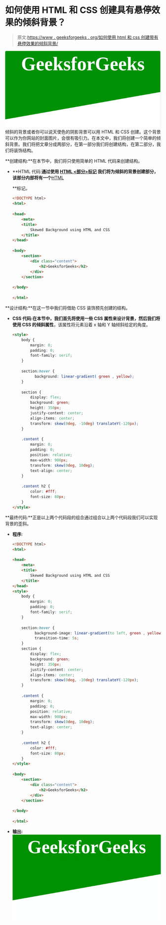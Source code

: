 # 如何使用 HTML 和 CSS 创建具有悬停效果的倾斜背景？

> 原文:[https://www . geeksforgeeks . org/如何使用 html 和 css 创建带有悬停效果的倾斜背景/](https://www.geeksforgeeks.org/how-to-create-skewed-background-with-hover-effect-using-html-and-css/)

![](img/95796f6e1909c51aac89b19c79d43712.png)
倾斜的背景或者你可以说天使色的阴影背景可以用 HTML 和 CSS 创建。这个背景可以作为你网站的封面图片，会很有吸引力。在本文中，我们将创建一个简单的倾斜背景。我们将把文章分成两部分，在第一部分我们将创建结构，在第二部分，我们将装饰结构。

**创建结构:**在本节中，我们将只使用简单的 HTML 代码来创建结构。

*   **HTML 代码:**通过使用 **[HTML <部分>标记](https://www.geeksforgeeks.org/html-section-tag/)** 我们将为倾斜的背景创建部分，该部分内部将有一个**[HTML<div>](https://www.geeksforgeeks.org/div-tag-html/)**标记。

    ```html
    <!DOCTYPE html>
    <html>

    <head>
        <meta>
        <title>
            Skewed Background using HTML and CSS
        </title>
    </head>

    <body>
        <section>
            <div class="content">
                <h2>GeeksforGeeks</h2>
            </div>
        </section>

    </body>

    </html>                    
    ```

**设计结构:**在这一节中我们将借助 CSS 装饰预先创建的结构。

*   **CSS 代码:**在本节中，我们首先将使用一些 CSS 属性来设计背景，然后我们将使用 CSS 的**倾斜属性**，该属性将元素沿着 x 轴和 Y 轴倾斜给定的角度。

    ```html
    <style>
        body {
            margin: 0;
            padding: 0;
            font-family: serif;
        }

        section:hover {
              background: linear-gradient( green , yellow);
        }

        section {
            display: flex;
            background: green;
            height: 350px;
            justify-content: center;
            align-items: center;
            transform: skew(0deg, -10deg) translateY(-120px);
        }

        .content {
            margin: 0;
            padding: 0;
            position: relative;
            max-width: 900px;
            transform: skew(0deg, 10deg);
            text-align: center;
        }

        .content h2 {
            color: #fff;
            font-size: 80px;
        }
    </style>
    ```

**最终代码:**正是以上两个代码段的组合通过组合以上两个代码段我们可以实现背景的歪斜。

*   **程序:**

    ```html
    <!DOCTYPE html>
    <html>

    <head>
        <meta>
        <title>
            Skewed Background using HTML and CSS
        </title>
    </head>
    <style>
        body {
            margin: 0;
            padding: 0;
            font-family: serif;
        }

        section:hover {
              background-image: linear-gradient(to left, green , yellow);
              transition-time: 5s;
        }
        section {
            display: flex;
            background: green;
            height: 350px;
            justify-content: center;
            align-items: center;
            transform: skew(0deg, -10deg) translateY(-120px);
        }

        .content {
            margin: 0;
            padding: 0;
            position: relative;
            max-width: 900px;
            transform: skew(0deg, 10deg);
            text-align: center;
        }

        .content h2 {
            color: #fff;
            font-size: 80px;
        }
    </style>

    <body>
        <section>
            <div class="content">
                <h2>GeeksforGeeks</h2>
            </div>
        </section>

    </body>

    </html>

    ```

*   **输出:** ![ class=](img/8e8958f3e884b2a473974b15adbb8c38.png)